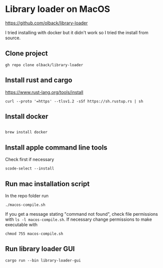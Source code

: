 # Library loader on MacOS

https://github.com/olback/library-loader

I tried installing with docker but it didn't work so I tried the install from source.

## Clone project

```
gh repo clone olback/library-loader
```

## Install rust and cargo

https://www.rust-lang.org/tools/install

```
curl --proto '=https' --tlsv1.2 -sSf https://sh.rustup.rs | sh

```

## Install docker

```

brew install docker

```

## Install apple command line tools

Check first if necessary

```
scode-select --install
```

## Run mac installation script

In the repo folder run

```
./macos-compile.sh
```

If you get a message stating "command not found", check file permissions with `ls -l macos-compile.sh`. If necessary change permissions to make executable with

```
chmod 755 macos-compile.sh
```

## Run library loader GUI

```
cargo run --bin library-loader-gui
```
